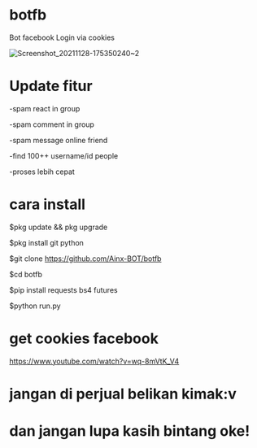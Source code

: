 # botfb
Bot facebook Login via cookies

![Screenshot_20211128-175350240~2](https://user-images.githubusercontent.com/52388234/143765212-69574e84-89ee-4c61-9466-f1c207f4a822.jpg)

# Update fitur
-spam react in group

-spam comment in group

-spam message online friend

-find 100++ username/id people

-proses lebih cepat

# cara install
$pkg update && pkg upgrade

$pkg install git python

$git clone https://github.com/Ainx-BOT/botfb

$cd botfb

$pip install requests bs4 futures

$python run.py

# get cookies facebook
https://www.youtube.com/watch?v=wq-8mVtK_V4

# jangan di perjual belikan kimak:v
# dan jangan lupa kasih bintang oke!

